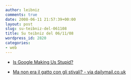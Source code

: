 ```yaml
---
author: leibniz
comments: true
date: 2008-06-11 21:57:39+00:00
layout: post
slug: su-teibniz-del-061108
title: Su teibniz del 06/11/08
wordpress_id: 2820
categories:
- web
---
```




  * [Is Google Making Us Stupid?](http://feeds.feedburner.com/~r/teibniz/~3/309896266/38051200)


  * [Ma non era il gatto con gli stivali? - via dailymail.co.uk](http://feeds.feedburner.com/~r/teibniz/~3/309640925/38003948)


